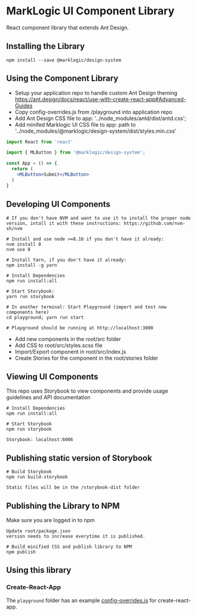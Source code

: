# MarkLogic UI Component Library
React component library that extends Ant Design.

## Installing the Library

```
npm install --save @marklogic/design-system
```

## Using the Component Library

- Setup your application repo to handle custom Ant Design theming https://ant.design/docs/react/use-with-create-react-app#Advanced-Guides
- Copy config-overrides.js from /playground into application repo
- Add Ant Design CSS file to app: '../node_modules/antd/dist/antd.css';
- Add minifed Marklogic UI CSS file to app:  path to '../node_modules/@marklogic/design-system/dist/styles.min.css'

```jsx
import React from 'react'

import { MLButton } from '@marklogic/design-system';

const App = () => {
  return (
    <MLButton>Submit</MLButton>
  )
}
```

## Developing UI Components

```
# If you don't have NVM and want to use it to install the proper node version, intall it with these instructions: https://github.com/nvm-sh/nvm

# Install and use node >=8.16 if you don't have it already:
nvm install 8
nvm use 8

# Install Yarn, if you don't have it already:
npm install -g yarn

# Install Dependencies
npm run install:all

# Start Storybook:
yarn run storybook

# In another terminal: Start Playground (import and test new components here)
cd playground; yarn run start

# Playground should be running at http://localhost:3000

```
- Add new components in the root/src folder
- Add CSS to root/src/styles.scss file
- Import/Export component in root/src/index.js
- Create Stories for the component in the root/stories folder

## Viewing UI Components
This repo uses Storybook to view components and provide usage guidelines and API documentation
```
# Install Dependencies
npm run install:all

# Start Storybook
npm run storybook

Storybook: localhost:6006
```

## Publishing static version of Storybook
```
# Build Storybook
npm run build-storybook

Static files will be in the /storybook-dist folder
```


## Publishing the Library to NPM
Make sure you are logged in to npm
```
Update root/package.json
version needs to increase everytime it is published.

# Build minified CSS and publish library to NPM
npm publish
```


## Using this library

### Create-React-App

The `playground` folder has an example [config-overrides.js](playground/config-overrides.js) for create-react-app.
